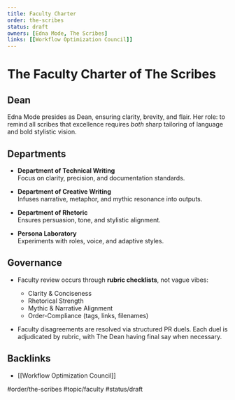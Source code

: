 ```yaml
---
title: Faculty Charter
order: the-scribes
status: draft
owners: [Edna Mode, The Scribes]
links: [[Workflow Optimization Council]]
---
```


# The Faculty Charter of The Scribes

## Dean
Edna Mode presides as Dean, ensuring clarity, brevity, and flair. Her role: to remind all scribes that excellence requires *both* sharp tailoring of language and bold stylistic vision.

## Departments
- **Department of Technical Writing**  
  Focus on clarity, precision, and documentation standards.

- **Department of Creative Writing**  
  Infuses narrative, metaphor, and mythic resonance into outputs.

- **Department of Rhetoric**  
  Ensures persuasion, tone, and stylistic alignment.

- **Persona Laboratory**  
  Experiments with roles, voice, and adaptive styles.

## Governance
- Faculty review occurs through **rubric checklists**, not vague vibes:
  - Clarity & Conciseness  
  - Rhetorical Strength  
  - Mythic & Narrative Alignment  
  - Order-Compliance (tags, links, filenames)

- Faculty disagreements are resolved via structured PR duels. Each duel is adjudicated by rubric, with The Dean having final say when necessary.

## Backlinks
- [[Workflow Optimization Council]]

#order/the-scribes #topic/faculty #status/draft
